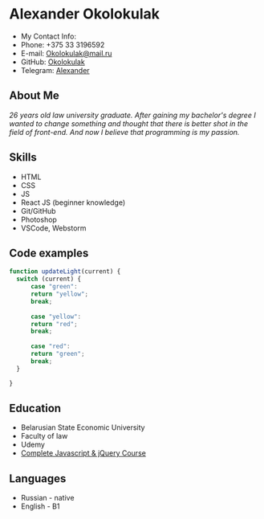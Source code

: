 # Alexander Okolokulak

* My Contact Info:
* Phone: +375 33 3196592
* E-mail: [Okolokulak@mail.ru](okolokulak@mail.ru)
* GitHub: [Okolokulak](https://github.com/Okolokulak)
* Telegram: [Alexander](https://t.me/okolokulak)

## About Me

*26 years old law university graduate. After gaining my bachelor's degree I wanted to change something and thought that there is better shot in the field of front-end. And now I believe that programming is my passion.*

## Skills

* HTML
* CSS
* JS
* React JS (beginner knowledge)
* Git/GitHub
* Photoshop
* VSCode, Webstorm

## Code examples

``` javascript
function updateLight(current) {
  switch (current) {
      case "green":
      return "yellow";
      break;
      
      case "yellow":
      return "red";
      break;
      
      case "red":
      return "green";
      break;
  }

}
```

## Education

* Belarusian State Economic University
 * Faculty of law
* Udemy
 * [Complete Javascript & jQuery Course](https://www.udemy.com/course/learn-javascript-from-beginner-to-advanced/)

 ## Languages

 * Russian - native
 * English - B1